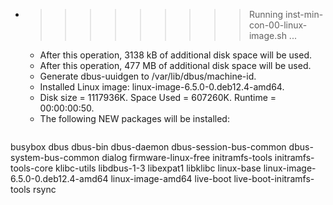 * >>>>>>>>> Running inst-min-con-00-linux-image.sh ...
  * After this operation, 3138 kB of additional disk space will be used.
  * After this operation, 477 MB of additional disk space will be used.
  * Generate dbus-uuidgen to /var/lib/dbus/machine-id.
  * Installed Linux image: linux-image-6.5.0-0.deb12.4-amd64.
  * Disk size = 1117936K. Space Used = 607260K. Runtime = 00:00:00:50.
  * The following NEW packages will be installed:
  ```bash
busybox dbus dbus-bin dbus-daemon dbus-session-bus-common
dbus-system-bus-common dialog firmware-linux-free initramfs-tools initramfs-tools-core
klibc-utils libdbus-1-3 libexpat1 libklibc linux-base
linux-image-6.5.0-0.deb12.4-amd64 linux-image-amd64 live-boot live-boot-initramfs-tools rsync
  ```

